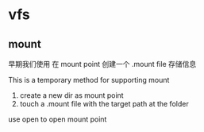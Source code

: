 # vfs

## mount

早期我们使用 在 mount point 创建一个 .mount file 存储信息

This is a temporary method for supporting mount

1. create a new dir as mount point
2. touch a .mount file with the target path at the folder

use open to open mount point

## 
